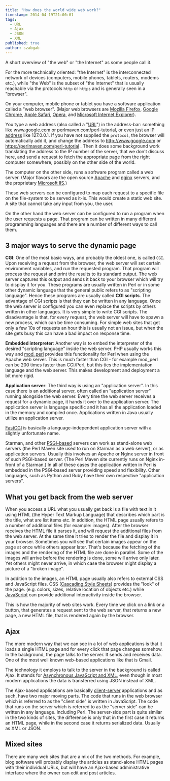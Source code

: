 ```yaml
---
title: "How does the world wide web work?"
timestamp: 2014-04-19T21:00:01
tags:
  - URL
  - Ajax
  - JSON
  - XML
published: true
author: szabgab
---
```



A short overview of "the web" or "the Internet" as some people call it.

For the more technically oriented: "the Internet" is the interconnected network of devices (computers, mobile phones, tablets, routers, modems etc.),
while "the Web" is the subset of "the Internet" that is usually reachable via the protocols `http` or `https` and is generally seen
in a "browser".


On your computer, mobile phone or tablet you have a software application called a "web browser".
(Major web browsers are [Mozilla Firefox](http://www.mozilla.org/en-US/firefox/new/),
[Google Chrome](https://www.google.com/intl/en/chrome/browser/),
[Apple Safari](https://www.apple.com/safari/),
[Opera](http://www.opera.com/), and
[Microsoft Internet Explorer](http://windows.microsoft.com/en-us/internet-explorer/download-ie)).

You type a web address (also called a "[URL](https://en.wikipedia.org/wiki/Url)") in the address-bar: something like www.google.com or perlmaven.com/perl-tutorial,
or even just an [IP address](https://en.wikipedia.org/wiki/Ip_address) like 127.0.0.1. If you have not supplied the `protocol`, the browser will
automatically add it, and change the address to http://www.google.com or https://perlmaven.com/perl-tutorial .
Then it does some background work translating the address to the IP number of the server, that we don't discuss here,
and send a request to fetch the appropriate page from the right computer somewhere, possibly on the other side of the world.

The computer on the other side, runs a software program called a web server. (Major flavors are
the open source [Apache](http://httpd.apache.org/) and [nginx](http://nginx.org/) servers,
and the proprietary [Microsoft IIS](http://www.iis.net/).)

These web servers can be configured to map each request to a specific file on the file-system to be served as it-is.
This would create a static web site. A site that cannot take any input from you, the user.

On the other hand the web server can be configured to run a program when the user requests a page.
That program can be written in many different programming languages and there are a number of different ways to call them.

## 3 major ways to serve the dynamic page

**CGI**: One of the most basic ways, and probably the oldest one, is called `CGI`. Upon receiving a request from the browser,
the web server will set certain environment variables, and run the requested program. That program will process
the request and print the results to its standard output. The web server captures this output and sends it back to your
browser which will try to display it for you. These programs are usually written in Perl or in some other dynamic language
that the general public refers to as "scripting language". Hence these programs are usually called **CGI scripts**.
The advantage of CGI scripts is that they can be written in any language. Once the web server is configured you can even
replace the scripts by others written in other languages. It is very simple to write CGI scripts. The disadvantage is
that, for every request, the web server will have to spawn a new process, which can be time consuming. For simple web sites
that get only a few 10s of requests an hour this is usually not an issue, but when the site gets busy this can have a bad impact
on response time.

**Embedded interpreter**: Another way is to embed the interpreter of the desired "scripting language" inside the web server. PHP usually works this way
and [mod_perl](https://perl.apache.org/) provides this functionality for Perl when using the Apache web server.
This is much faster than CGI - for example mod_perl can be 200 times faster than CGI/Perl, but this ties the implementation
language and the web server. This makes development and deployment a bit more rigid.

**Application server**: The third way is using an "application server". In this case there is an additional server, often called an "application server"
running alongside the web server. Every time the web server receives a request for a dynamic page, it hands it over to the
application server. The application server is language specific and it has all the application loaded in the memory and compiled once.
Applications written in Java usually utilize an application server.

[FastCGI](http://www.fastcgi.com/) is basically a language-independent application server with a slightly unfortunate name.

Starman, and other [PSGI-based](http://plackperl.org/) servers can work as stand-alone web servers
(the Perl Maven site used to run on Starman as a web server), or as application servers. Usually this involves an Apache or Nginx
server in front of such PSGI-based server. (The Perl Maven site currently runs on Nginx in-front of a Starman.)
In all of these cases the application written in Perl is embedded in the PSGI-based server providing speed and flexibility.
Other languages, such as Python and Ruby have their own respective "application servers".

## What you get back from the web server

When you access a URL what you usually get back is a file with text in it using HTML (the Hyper Text Markup Language) that
describes which part is the title, what are list items etc. In addition, the HTML page usually refers to a number of
additional files (for example: images). After the browser receives the HTML file it parses it, and will request
the additional files from the web server. At the same time it tries to render the file and display it in your browser.
Sometimes you will see that certain images appear on the page at once while others appear later. That's because
the fetching of the images and the rendering of the HTML file are done in parallel. Some of the images will
arrive before the rendering is done, some will arrive only later. Yet others might never arrive, in which case the
browser might display a picture of a "broken image".

In addition to the images, an HTML page usually also refers to external CSS and JavaScript files.
CSS ([Cascading Style Sheets](http://en.wikipedia.org/wiki/Cascading_Style_Sheets)) provides the "look" of the
page. (e.g. colors, sizes, relative location of objects etc.) while [JavaScript](http://en.wikipedia.org/wiki/Javascript)
can provide additional interactivity inside the browser.

This is how the majority of web sites work. Every time we click on a link or a button, that generates a request sent to the web server,
that returns a new page, a new HTML file, that is rendered again by the browser.

## Ajax

The more modern way that we can see in a lot of web applications is that it loads a single HTML page and for every click that
page changes somehow. In the background, the page talks to the server. It sends and receives data. One of the most well known
web-based applications like that is Gmail.

The technology it employs to talk to the server in the background is called Ajax.
It stands for [Asynchronous JavaScript and XML](http://en.wikipedia.org/wiki/Ajax_(programming)),
even though in most modern applications the data is transferred using JSON instead of XML.

The Ajax-based applications are basically [client-server](http://en.wikipedia.org/wiki/Client_server)
applications and as such, have two major moving parts.
The code that runs in the web browser which is referred to as the "client side" is written in JavaScript.
The code that runs on the server which is referred to as the "server side" can be written in any language. Including Perl.
The server-side part is quite similar in the two kinds of sites, the difference is only that in the first case it
returns an HTML page, while in the second case it returns serialized data. Usually as XML or JSON.

## Mixed sites

There are many web sites that are a mix of the two methods. For example, blog software will probably
display the articles as stand-alone HTML pages with their individual URLs,
but will have an Ajax-based administrative interface where the owner can edit and post articles.


